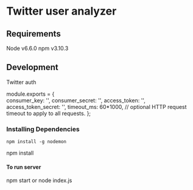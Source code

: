 # Twitter user analyzer

## Requirements

Node v6.6.0 
npm v3.10.3

## Development

Twitter auth

module.exports = {	
  consumer_key:         '',
  consumer_secret:      '',
  access_token:         '',
  access_token_secret:  '',
  timeout_ms:           60*1000,  // optional HTTP request timeout to apply to all requests.
};

### Installing Dependencies

	npm install -g nodemon
npm install

#### To run server

npm start or node index.js
